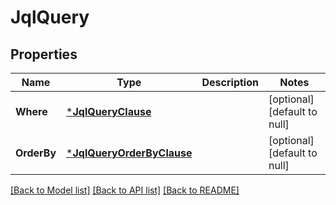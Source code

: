 # JqlQuery

## Properties
Name | Type | Description | Notes
------------ | ------------- | ------------- | -------------
**Where** | [***JqlQueryClause**](JqlQueryClause.md) |  | [optional] [default to null]
**OrderBy** | [***JqlQueryOrderByClause**](JqlQueryOrderByClause.md) |  | [optional] [default to null]

[[Back to Model list]](../README.md#documentation-for-models) [[Back to API list]](../README.md#documentation-for-api-endpoints) [[Back to README]](../README.md)

